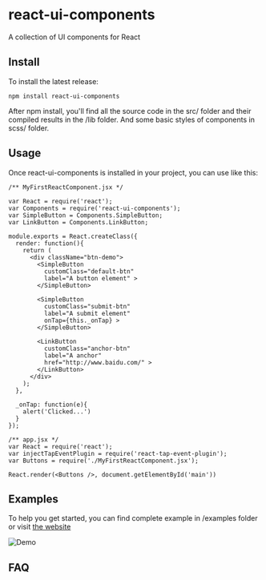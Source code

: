 # react-ui-components
A collection of UI components for React

## Install
To install the latest release:
```shell
npm install react-ui-components
```
After npm install, you'll find all the source code in the src/ folder and their compiled results in the /lib folder. And some basic styles of components in scss/ folder.

## Usage
Once react-ui-components is installed in your project, you can use like this:
```
/** MyFirstReactComponent.jsx */

var React = require('react');
var Components = require('react-ui-components');
var SimpleButton = Components.SimpleButton;
var LinkButton = Components.LinkButton;

module.exports = React.createClass({
  render: function(){
    return (
      <div className="btn-demo">
        <SimpleButton 
          customClass="default-btn"
          label="A button element" >
        </SimpleButton>

        <SimpleButton 
          customClass="submit-btn"
          label="A submit element"
          onTap={this._onTap} >
        </SimpleButton>

        <LinkButton 
          customClass="anchor-btn"
          label="A anchor"
          href="http://www.baidu.com/" >
        </LinkButton>
      </div>
    );
  },

  _onTap: function(e){
    alert('Clicked...')
  }
});

/** app.jsx */
var React = require('react');
var injectTapEventPlugin = require('react-tap-event-plugin');
var Buttons = require('./MyFirstReactComponent.jsx');

React.render(<Buttons />, document.getElementById('main'))
```

## Examples
To help you get started, you can find complete example in /examples folder or visit [the website](http://1.reactuicomponents.sinaapp.com/#/)

![Demo](https://github.com/pingyuanChen/react-ui-components/blob/master/demo.png)

## FAQ

